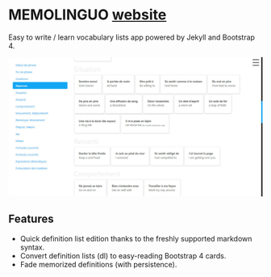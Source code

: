 # MEMOLINGUO [website](https://chrisbo246.github.io/memolinguo/)

Easy to write / learn vocabulary lists app powered by Jekyll and Bootstrap 4.

![MEMOLINGUO](screenshot.jpg)

## Features

- Quick definition list edition thanks to the freshly supported markdown syntax.
- Convert definition lists (dl) to easy-reading Bootstrap 4 cards.
- Fade memorized definitions (with persistence).
